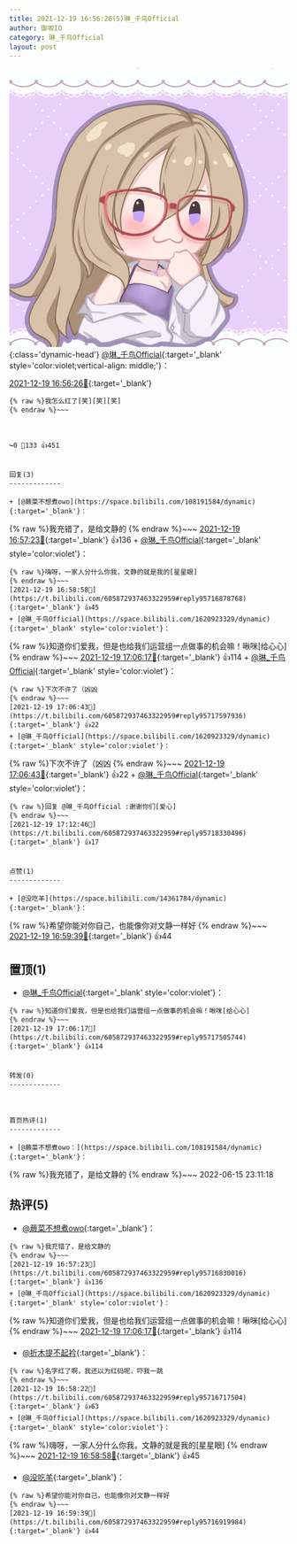```yaml
---
title: 2021-12-19 16:56:26(5)琳_千鸟Official
author: 御坂IO
category: 琳_千鸟Official
layout: post
---
```


![img](/images/c0a88f85ebd0d056f37b114e0748e69556c8b488.jpg){:class='dynamic-head'}
[@琳_千鸟Official](https://space.bilibili.com/1620923329/dynamic){:target='_blank' style='color:violet;vertical-align: middle;'}：

[2021-12-19 16:56:26🔗](https://t.bilibili.com/605872937463322959){:target='_blank'}

~~~
{% raw %}我怎么红了[笑][笑][笑]
{% endraw %}~~~



↪️0 💬133 👍451


回复(3)
-------------

+ [@蕨菜不想煮owo](https://space.bilibili.com/108191584/dynamic){:target='_blank'}：
~~~
{% raw %}我充错了，是给文静的
{% endraw %}~~~
[2021-12-19 16:57:23🔗](https://t.bilibili.com/605872937463322959#reply95716830016){:target='_blank'} 👍136
    + [@琳_千鸟Official](https://space.bilibili.com/1620923329/dynamic){:target='_blank' style='color:violet'}：
~~~
{% raw %}嗨呀，一家人分什么你我，文静的就是我的[星星眼]
{% endraw %}~~~
[2021-12-19 16:58:58🔗](https://t.bilibili.com/605872937463322959#reply95716878768){:target='_blank'} 👍45
+ [@琳_千鸟Official](https://space.bilibili.com/1620923329/dynamic){:target='_blank' style='color:violet'}：
~~~
{% raw %}知道你们爱我，但是也给我们运营组一点做事的机会嘛！啾咪[给心心]
{% endraw %}~~~
[2021-12-19 17:06:17🔗](https://t.bilibili.com/605872937463322959#reply95717505744){:target='_blank'} 👍114
    + [@琳_千鸟Official](https://space.bilibili.com/1620923329/dynamic){:target='_blank' style='color:violet'}：
~~~
{% raw %}下次不许了（凶凶
{% endraw %}~~~
[2021-12-19 17:06:43🔗](https://t.bilibili.com/605872937463322959#reply95717597936){:target='_blank'} 👍22
+ [@琳_千鸟Official](https://space.bilibili.com/1620923329/dynamic){:target='_blank' style='color:violet'}：
~~~
{% raw %}下次不许了（凶凶
{% endraw %}~~~
[2021-12-19 17:06:43🔗](https://t.bilibili.com/605872937463322959#reply95717597936){:target='_blank'} 👍22
    + [@琳_千鸟Official](https://space.bilibili.com/1620923329/dynamic){:target='_blank' style='color:violet'}：
~~~
{% raw %}回复 @琳_千鸟Official :谢谢你们[爱心]
{% endraw %}~~~
[2021-12-19 17:12:46🔗](https://t.bilibili.com/605872937463322959#reply95718330496){:target='_blank'} 👍17


点赞(1)
-------------

+ [@没吃羊](https://space.bilibili.com/14361784/dynamic){:target='_blank'}：
~~~
{% raw %}希望你能对你自己，也能像你对文静一样好
{% endraw %}~~~
[2021-12-19 16:59:39🔗](https://t.bilibili.com/605872937463322959#reply95716919984){:target='_blank'} 👍44


置顶(1)
-------------

+ [@琳_千鸟Official](https://space.bilibili.com/1620923329/dynamic){:target='_blank' style='color:violet'}：
~~~
{% raw %}知道你们爱我，但是也给我们运营组一点做事的机会嘛！啾咪[给心心]
{% endraw %}~~~
[2021-12-19 17:06:17🔗](https://t.bilibili.com/605872937463322959#reply95717505744){:target='_blank'} 👍114


转发(0)
-------------



首页热评(1)
-------------

+ [@蕨菜不想煮owo：](https://space.bilibili.com/108191584/dynamic){:target='_blank'}：
~~~
{% raw %}我充错了，是给文静的
{% endraw %}~~~
2022-06-15 23:11:18


热评(5)
-------------

+ [@蕨菜不想煮owo](https://space.bilibili.com/108191584/dynamic){:target='_blank'}：
~~~
{% raw %}我充错了，是给文静的
{% endraw %}~~~
[2021-12-19 16:57:23🔗](https://t.bilibili.com/605872937463322959#reply95716830016){:target='_blank'} 👍136
+ [@琳_千鸟Official](https://space.bilibili.com/1620923329/dynamic){:target='_blank' style='color:violet'}：
~~~
{% raw %}知道你们爱我，但是也给我们运营组一点做事的机会嘛！啾咪[给心心]
{% endraw %}~~~
[2021-12-19 17:06:17🔗](https://t.bilibili.com/605872937463322959#reply95717505744){:target='_blank'} 👍114
+ [@折木提不起衿](https://space.bilibili.com/34015701/dynamic){:target='_blank'}：
~~~
{% raw %}名字红了啊，我还以为红码呢，吓我一跳
{% endraw %}~~~
[2021-12-19 16:58:22🔗](https://t.bilibili.com/605872937463322959#reply95716717504){:target='_blank'} 👍63
+ [@琳_千鸟Official](https://space.bilibili.com/1620923329/dynamic){:target='_blank' style='color:violet'}：
~~~
{% raw %}嗨呀，一家人分什么你我，文静的就是我的[星星眼]
{% endraw %}~~~
[2021-12-19 16:58:58🔗](https://t.bilibili.com/605872937463322959#reply95716878768){:target='_blank'} 👍45
+ [@没吃羊](https://space.bilibili.com/14361784/dynamic){:target='_blank'}：
~~~
{% raw %}希望你能对你自己，也能像你对文静一样好
{% endraw %}~~~
[2021-12-19 16:59:39🔗](https://t.bilibili.com/605872937463322959#reply95716919984){:target='_blank'} 👍44


